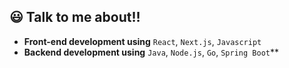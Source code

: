 ## 😃 Talk to me about!!

- **Front-end development using** `React`, `Next.js`, `Javascript`
- **Backend development using** `Java`, `Node.js`, `Go`, `Spring Boot`**
